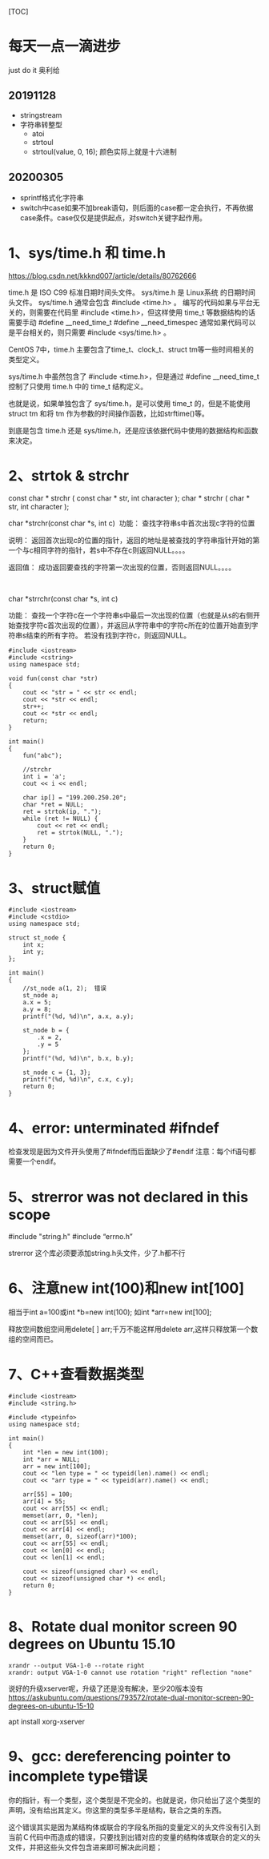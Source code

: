 [TOC]

# 每天一点一滴进步
just do it
奥利给

## 20191128

- stringstream
- 字符串转整型
  - atoi
  - strtoul
  - strtoul(value, 0, 16);    颜色实际上就是十六进制
  
  
## 20200305
- sprintf格式化字符串
- switch中case如果不加break语句，则后面的case都一定会执行，不再依据case条件。case仅仅是提供起点，对switch关键字起作用。

  
# 1、sys/time.h 和 time.h
https://blog.csdn.net/kkknd007/article/details/80762666

time.h 是 ISO C99 标准日期时间头文件。
sys/time.h 是 Linux系统 的日期时间头文件。
sys/time.h 通常会包含 #include <time.h> 。
编写的代码如果与平台无关的，则需要在代码里 #include <time.h>，但这样使用 time_t 等数据结构的话需要手动
#define __need_time_t
#define __need_timespec
通常如果代码可以是平台相关的，则只需要 #include <sys/time.h> 。

CentOS 7中，time.h 主要包含了time_t、clock_t、struct tm等一些时间相关的类型定义。

sys/time.h 中虽然包含了 #include <time.h>，但是通过 #define __need_time_t 控制了只使用 time.h 中的 time_t 结构定义。

也就是说，如果单独包含了 sys/time.h，是可以使用 time_t 的，但是不能使用 struct tm 和将 tm 作为参数的时间操作函数，比如strftime()等。

到底是包含 time.h 还是 sys/time.h，还是应该依据代码中使用的数据结构和函数来决定。

# 2、strtok   &    strchr
const char * strchr ( const char * str, int character );
      char * strchr (       char * str, int character );
	  
char *strchr(const char *s, int c) 
功能： 查找字符串s中首次出现c字符的位置

说明： 返回首次出现c的位置的指针，返回的地址是被查找的字符串指针开始的第一个与c相同字符的指针，若s中不存在c则返回NULL。。。。

返回值： 成功返回要查找的字符第一次出现的位置，否则返回NULL。。。。

 

char *strrchr(const char *s, int c)

功能： 查找一个字符c在一个字符串s中最后一次出现的位置（也就是从s的右侧开始查找字符c首次出现的位置），并返回从字符串中的字符c所在的位置开始直到字符串s结束的所有字符。 若没有找到字符c，则返回NULL。

```
#include <iostream>
#include <cstring>
using namespace std;

void fun(const char *str)
{
    cout << "str = " << str << endl;
    cout << *str << endl;
    str++;
    cout << *str << endl;
    return;
}

int main()
{
    fun("abc");

    //strchr
    int i = 'a';
    cout << i << endl;

    char ip[] = "199.200.250.20";
    char *ret = NULL;
    ret = strtok(ip, ".");
    while (ret != NULL) {
        cout << ret << endl;
        ret = strtok(NULL, ".");
    }
    return 0;
}
```

# 3、struct赋值
```
#include <iostream>
#include <cstdio>
using namespace std;

struct st_node {
    int x;
    int y;
};

int main()
{
    //st_node a(1, 2);  错误
    st_node a;
    a.x = 5;
    a.y = 8;
    printf("(%d, %d)\n", a.x, a.y);

    st_node b = {
        .x = 2,
        .y = 5
    };
    printf("(%d, %d)\n", b.x, b.y);

    st_node c = {1, 3};
    printf("(%d, %d)\n", c.x, c.y);
    return 0;
}
```

# 4、error: unterminated #ifndef
检查发现是因为文件开头使用了#ifndef而后面缺少了#endif
注意：每个if语句都需要一个endif。

# 5、strerror was not declared in this scope
#include "string.h"
#include “errno.h”

strerror
这个库必须要添加string.h头文件，少了.h都不行

# 6、注意new int(100)和new int[100]
相当于int a=100或int *b=new int(100);
如int *arr=new int[100];

释放空间数组空间用delete[ ] arr;千万不能这样用delete arr,这样只释放第一个数组的空间而已。

# 7、C++查看数据类型
```
#include <iostream>
#include <string.h>

#include <typeinfo>
using namespace std;

int main()
{
    int *len = new int(100);
    int *arr = NULL;
    arr = new int[100];
    cout << "len type = " << typeid(len).name() << endl;
    cout << "arr type = " << typeid(arr).name() << endl;

    arr[55] = 100;
    arr[4] = 55;
    cout << arr[55] << endl;
    memset(arr, 0, *len);
    cout << arr[55] << endl;
    cout << arr[4] << endl;
    memset(arr, 0, sizeof(arr)*100);
    cout << arr[55] << endl;
    cout << len[0] << endl;
    cout << len[1] << endl;

    cout << sizeof(unsigned char) << endl;
    cout << sizeof(unsigned char *) << endl;
    return 0;
}
```

# 8、Rotate dual monitor screen 90 degrees on Ubuntu 15.10
```
xrandr --output VGA-1-0 --rotate right
xrandr: output VGA-1-0 cannot use rotation "right" reflection "none"
```
说好的升级xserver呢，升级了还是没有解决，至少20版本没有
https://askubuntu.com/questions/793572/rotate-dual-monitor-screen-90-degrees-on-ubuntu-15-10

apt install xorg-xserver

# 9、gcc: dereferencing pointer to incomplete type错误
你的指针，有一个类型，这个类型是不完全的。也就是说，你只给出了这个类型的声明，没有给出其定义。你这里的类型多半是结构，联合之类的东西。

这个错误其实是因为某结构体或联合的字段名所指的变量定义的头文件没有引入到当前Ｃ代码中而造成的错误，只要找到出错对应的变量的结构体或联合的定义的头文件，并把这些头文件包含进来即可解决此问题；












  